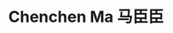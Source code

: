 ---
layout: page
title: Chenchen Ma 马臣臣
description: PhD Student<br />博士研究生<br />&nbsp;
img: /assets/img/icon5.png
email: test
bio: >
    Luxanna Crownguard hails from Demacia, an insular realm where magical abilities are viewed with fear and suspicion. Able to bend light to her will, she grew up dreading discovery and exile, and was forced to keep her power secret, in order to preserve her family's noble status. Nonetheless, Lux's optimism and resilience have led her to embrace her unique talents, and she now covertly wields them in service of her homeland.
importance: 5
category: student
---